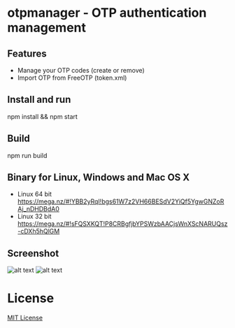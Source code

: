 # otpmanager - OTP authentication management

## Features
- Manage your OTP codes (create or remove)
- Import OTP from FreeOTP (token.xml)


## Install and run
npm install && npm start

## Build
npm run build

## Binary for Linux, Windows and Mac OS X
- Linux 64 bit https://mega.nz/#!YBB2yRqI!bgs61W7z2VH66BESdV2YiQf5YgwGNZoRAj_nDHDBdA0
- Linux 32 bit https://mega.nz/#!sFQSXKQT!P8CRBgfjbYPSWzbAACjsWnXScNARUQsz-cDXh5hQlGM

## Screenshot
![alt text](https://i.imgur.com/AFFfjuW.png "OTP generator")
![alt text](https://i.imgur.com/Lm7pazv.png "OTP creation")

License
==========
[MIT License](LICENSE.md)
